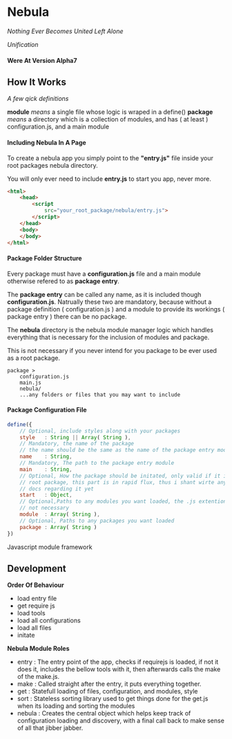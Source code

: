 Nebula
======

*Nothing Ever Becomes United Left Alone*

*Unification*

#### Were At Version Alpha7

## How It Works ##

*A few qick definitions*

**module** *means* a single file whose logic is wraped in a define()
**package** *means* a directory which is a collection of modules, and has ( at least ) configuration.js, and a main module

#### Including Nebula In A Page ####

To create a nebula app you simply point to the **"entry.js"** file inside your root packages nebula directory.

You will only ever need to include **entry.js** to start you app, never more.

```html
<html>
    <head>
        <script
            src="your_root_package/nebula/entry.js">
        </script>
    </head>
    <body>
    </body>
</html>
```

#### Package Folder Structure ####

Every package must have a **configuration.js** file and a main module otherwise refered to as **package entry**.

The **package entry** can be called any name, as it is included though 
**configuration.js**. Natrually these two are mandatory, because without a package definition ( configuration.js ) and a module to provide its workings ( package entry ) there can be no package.

The **nebula** directory is the nebula module manager logic which handles everything that is necessary for the inclusion of modules and package.

This is not necessary if you never intend for you package to be ever used as a root package.

``` 
package >
    configuration.js
    main.js 
    nebula/
    ...any folders or files that you may want to include
```

#### Package Configuration File

```javascript
define({
    // Optional, include styles along with your packages
    style   : String || Array( String ),
    // Mandatory, the name of the package 
    // the name should be the same as the name of the package entry module
    name    : String,
    // Mandatory, The path to the package entry module
    main    : String,
    // Optional, How the package should be initated, only valid if it is the 
    // root package, this part is in rapid flux, thus i shant wirte any 
    // docs regarding it yet
    start   : Object,
    // Optional,Paths to any modules you want loaded, the .js extention is 
    // not necessary
    module  : Array( String ),
    // Optional, Paths to any packages you want loaded
    package : Array( String )
})
```

Javascript module framework

## Development ##

**Order Of Behaviour**
- load entry file
- get require js 
- load tools 
- load all configurations 
- load all files
- initate

**Nebula Module Roles**
- entry : The entry point of the app, checks if requirejs is loaded, if not it does it, includes the bellow tools with it, then afterwards calls the make of the make.js.
- make : Called straight after the entry, it puts everything together.
- get  : Statefull loading of files, configuration, and modules, style
- sort : Stateless sorting library used to get things done for the get.js when its loading and sorting the modules
- nebula : Creates the central object which helps keep track of configuration loading and discovery, with a final call back to make sense of all that jibber jabber.